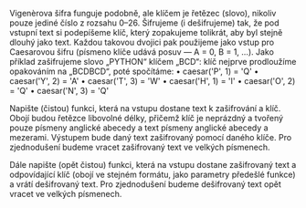 Vigenèrova šifra funguje podobně, ale klíčem je řetězec (slovo), nikoliv pouze jediné
číslo z rozsahu 0–26.
Šifrujeme (i dešifrujeme) tak, že pod vstupní text si podepíšeme klíč,
který zopakujeme tolikrát, aby byl stejně dlouhý jako text. Každou takovou dvojici pak použijeme jako vstup pro Caesarovou šifru (písmeno
klíče udává posuv — A = 0, B = 1, …).
Jako příklad zašifrujeme slovo „PYTHON“ klíčem „BCD“: klíč nejprve
prodloužíme opakováním na „BCDBCD“, poté spočítáme:
• caesar('P', 1) = 'Q'
• caesar('Y', 2) = 'A'
• caesar('T', 3) = 'W'
• caesar('H', 1) = 'I'
• caesar('O', 2) = 'Q'
• caesar('N', 3) = 'Q'

Napište (čistou) funkci, která na vstupu dostane text k zašifrování a
klíč. Obojí budou řetězce libovolné délky, přičemž klíč je neprázdný
a tvořený pouze písmeny anglické abecedy a text písmeny anglické
abecedy a mezerami. Výstupem bude daný text zašifrovaný pomocí
daného klíče. Pro zjednodušení budeme vracet zašifrovaný text ve
velkých písmenech.

Dále napište (opět čistou) funkci, která na vstupu dostane zašifrovaný
text a odpovídající klíč (obojí ve stejném formátu, jako parametry předešlé funkce) a vrátí dešifrovaný text. Pro zjednodušení budeme dešifrovaný text opět vracet ve velkých písmenech.

